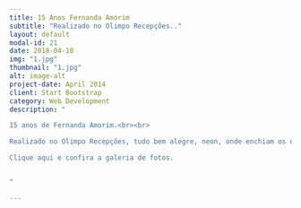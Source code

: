 ```yaml
---
title: 15 Anos Fernanda Amorim
subtitle: "Realizado no Olimpo Recepções.."
layout: default
modal-id: 21
date: 2018-04-10
img: "1.jpg"
thumbnail: "1.jpg"
alt: image-alt
project-date: April 2014
client: Start Bootstrap
category: Web Development
description: "

15 anos de Fernanda Amorim.<br><br>

Realizado no Olimpo Recepções, tudo bem alegre, neon, onde enchiam os olhos de beleza e um sorriso largo de quem chegava…<br><br>

Clique aqui e confira a galeria de fotos.


"

---
```

